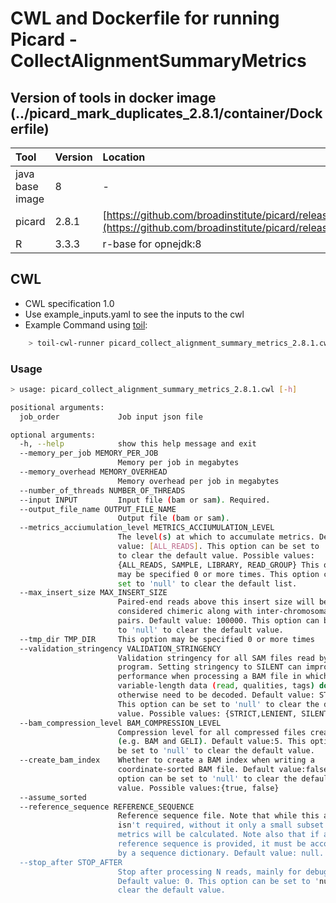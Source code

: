 # CWL and Dockerfile for running Picard - CollectAlignmentSummaryMetrics

## Version of tools in docker image \(../picard\_mark\_duplicates\_2.8.1/container/Dockerfile\)

| Tool | Version | Location |
| :--- | :--- | :--- |
| java base image | 8 | - |
| picard | 2.8.1 | [https://github.com/broadinstitute/picard/releases/download/2.8.1/picard.jar](https://github.com/broadinstitute/picard/releases/download/2.8.1/picard.jar) |
| R | 3.3.3 | r-base for opnejdk:8 |

## CWL

* CWL specification 1.0
* Use example\_inputs.yaml to see the inputs to the cwl
* Example Command using [toil](https://toil.readthedocs.io):

```bash
    > toil-cwl-runner picard_collect_alignment_summary_metrics_2.8.1.cwl example_inputs.yaml
```

### Usage

```bash
> usage: picard_collect_alignment_summary_metrics_2.8.1.cwl [-h]

positional arguments:
  job_order             Job input json file

optional arguments:
  -h, --help            show this help message and exit
  --memory_per_job MEMORY_PER_JOB
                        Memory per job in megabytes
  --memory_overhead MEMORY_OVERHEAD
                        Memory overhead per job in megabytes
  --number_of_threads NUMBER_OF_THREADS
  --input INPUT         Input file (bam or sam). Required.
  --output_file_name OUTPUT_FILE_NAME
                        Output file (bam or sam).
  --metrics_acciumulation_level METRICS_ACCIUMULATION_LEVEL
                        The level(s) at which to accumulate metrics. Default
                        value: [ALL_READS]. This option can be set to 'null'
                        to clear the default value. Possible values:
                        {ALL_READS, SAMPLE, LIBRARY, READ_GROUP} This option
                        may be specified 0 or more times. This option can be
                        set to 'null' to clear the default list.
  --max_insert_size MAX_INSERT_SIZE
                        Paired-end reads above this insert size will be
                        considered chimeric along with inter-chromosomal
                        pairs. Default value: 100000. This option can be set
                        to 'null' to clear the default value.
  --tmp_dir TMP_DIR     This option may be specified 0 or more times
  --validation_stringency VALIDATION_STRINGENCY
                        Validation stringency for all SAM files read by this
                        program. Setting stringency to SILENT can improve
                        performance when processing a BAM file in which
                        variable-length data (read, qualities, tags) do not
                        otherwise need to be decoded. Default value: STRICT.
                        This option can be set to 'null' to clear the default
                        value. Possible values: {STRICT,LENIENT, SILENT}
  --bam_compression_level BAM_COMPRESSION_LEVEL
                        Compression level for all compressed files created
                        (e.g. BAM and GELI). Default value:5. This option can
                        be set to 'null' to clear the default value.
  --create_bam_index    Whether to create a BAM index when writing a
                        coordinate-sorted BAM file. Default value:false. This
                        option can be set to 'null' to clear the default
                        value. Possible values:{true, false}
  --assume_sorted
  --reference_sequence REFERENCE_SEQUENCE
                        Reference sequence file. Note that while this argument
                        isn't required, without it only a small subset of the
                        metrics will be calculated. Note also that if a
                        reference sequence is provided, it must be accompanied
                        by a sequence dictionary. Default value: null.
  --stop_after STOP_AFTER
                        Stop after processing N reads, mainly for debugging.
                        Default value: 0. This option can be set to 'null' to
                        clear the default value.
```


